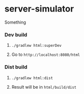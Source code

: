 # server-simulator
Something

### Dev build

1. `./gradlew html:superDev`

1. Go to `http://localhost:8080/html`

### Dist build

1. `./gradlew html:dist`

1. Result will be in `html/build/dist`
